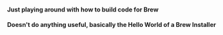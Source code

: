 #### Just playing around with how to build code for Brew
#### Doesn't do anything useful, basically the Hello World of a Brew Installer
